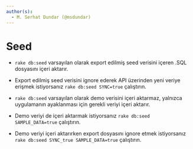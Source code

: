 ```yaml
---
author(s):
  - M. Serhat Dundar (@msdundar)
---
```


Seed
====

- `rake db:seed` varsayılan olarak export edilmiş seed verisini içeren .SQL dosyasını içeri aktarır.

- Export edilmiş seed verisini ignore ederek API üzerinden yeni veriye erişmek istiyorsanız `rake db:seed SYNC=true`
  çalıştırın.

- `rake db:seed` varsayılan olarak demo verisini içeri aktarmaz, yalnızca uygulamanın ayaklanması için gerekli veriyi
  içeri aktarır.

- Demo veriyi de içeri aktarmak istiyorsanız `rake db:seed SAMPLE_DATA=true` çalıştırın.

- Demo veriyi içeri aktarırken export dosyasını ignore etmek istiyorsanız `rake db:seed SYNC_true SAMPLE_DATA=true`
  çalıştırın.

